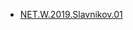 * <a href="https://github.com/SIV220785/Training_Epam/tree/master/NET.W.2019.Slavnikov.01">NET.W.2019.Slavnikov.01</a>
